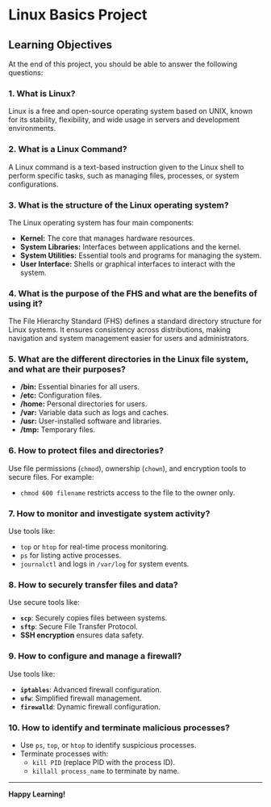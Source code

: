 # Linux Basics Project

## Learning Objectives

At the end of this project, you should be able to answer the following questions:

### 1. What is Linux?
Linux is a free and open-source operating system based on UNIX, known for its stability, flexibility, and wide usage in servers and development environments.

### 2. What is a Linux Command?
A Linux command is a text-based instruction given to the Linux shell to perform specific tasks, such as managing files, processes, or system configurations.

### 3. What is the structure of the Linux operating system?
The Linux operating system has four main components:
- **Kernel:** The core that manages hardware resources.
- **System Libraries:** Interfaces between applications and the kernel.
- **System Utilities:** Essential tools and programs for managing the system.
- **User Interface:** Shells or graphical interfaces to interact with the system.

### 4. What is the purpose of the FHS and what are the benefits of using it?
The File Hierarchy Standard (FHS) defines a standard directory structure for Linux systems. It ensures consistency across distributions, making navigation and system management easier for users and administrators.

### 5. What are the different directories in the Linux file system, and what are their purposes?
- **/bin:** Essential binaries for all users.
- **/etc:** Configuration files.
- **/home:** Personal directories for users.
- **/var:** Variable data such as logs and caches.
- **/usr:** User-installed software and libraries.
- **/tmp:** Temporary files.

### 6. How to protect files and directories?
Use file permissions (`chmod`), ownership (`chown`), and encryption tools to secure files. For example:
- `chmod 600 filename` restricts access to the file to the owner only.

### 7. How to monitor and investigate system activity?
Use tools like:
- `top` or `htop` for real-time process monitoring.
- `ps` for listing active processes.
- `journalctl` and logs in `/var/log` for system events.

### 8. How to securely transfer files and data?
Use secure tools like:
- **`scp`**: Securely copies files between systems.
- **`sftp`**: Secure File Transfer Protocol.
- **SSH encryption** ensures data safety.

### 9. How to configure and manage a firewall?
Use tools like:
- **`iptables`**: Advanced firewall configuration.
- **`ufw`**: Simplified firewall management.
- **`firewalld`**: Dynamic firewall configuration.

### 10. How to identify and terminate malicious processes?
- Use `ps`, `top`, or `htop` to identify suspicious processes.
- Terminate processes with:
  - `kill PID` (replace PID with the process ID).
  - `killall process_name` to terminate by name.

---

**Happy Learning!**
